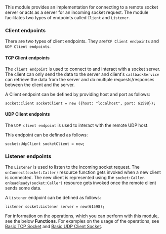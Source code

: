This module provides an implementation for connecting to a remote socket server or acts as a server for an incoming socket request. The module facilitates two types of endpoints called `Client` and `Listener`.

### Client endpoints

There are two types of client endpoints. They are`TCP Client endpoints` and `UDP Client endpoints`.

#### TCP Client endpoints
The `client endpoint` is used to connect to and interact with a socket server. The client can only send the data to the server and client's `callbackService` can retrieve the data from the server and do multiple requests/responses between the client and the server.

A Client endpoint can be defined by providing host and port as follows:

```ballerina
socket:Client socketClient = new ({host: "localhost", port: 61598});
```

#### UDP Client endpoints
The `UDP client endpoint` is used to interact with the remote UDP host. 

This endpoint can be defined as follows:
```ballerina
socket:UdpClient socketClient = new;
```

### Listener endpoints
The `Listener` is used to listen to the incoming socket request. The `onConnect(socket:Caller)` resource function gets invoked when a new client is connected. The new client is represented using the `socket:Caller`.
`onReadReady(socket:Caller)` resource gets invoked once the remote client sends some data.

A `Listener` endpoint can be defined as follows:
```ballerina
listener socket:Listener server = new(61598);
```

For information on the operations, which you can perform with this module, see the below **Functions**. For examples on the usage of the operations, see [
Basic TCP Socket](https://ballerina.io/v1-2/learn/by-example/tcp-socket-listener-client.html) and [
Basic UDP Client Socket](https://ballerina.io/v1-2/learn/by-example/udp-socket-client.html).
